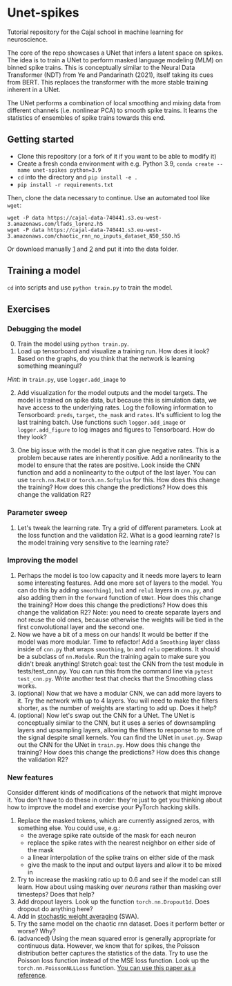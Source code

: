 # Unet-spikes

Tutorial repository for the Cajal school in machine learning for neuroscience. 

The core of the repo showcases a UNet that infers a latent space on spikes. The idea is to train a UNet to perform masked language modeling (MLM) on binned spike trains. This is conceptually similar to the Neural Data Transformer (NDT) from Ye and Pandarinath (2021), itself taking its cues from BERT. This replaces the transformer with the more stable training inherent in a UNet. 

The UNet performs a combination of local smoothing and mixing data from different channels (i.e. nonlinear PCA) to smooth spike trains. It learns the statistics of ensembles of spike trains towards this end.

## Getting started

* Clone this repository (or a fork of it if you want to be able to modify it)
* Create a fresh conda environment with e.g. Python 3.9, `conda create --name unet-spikes python=3.9`
* `cd` into the directory and `pip install -e .`
* `pip install -r requirements.txt`

Then, clone the data necessary to continue. Use an automated tool like `wget`:

```
wget -P data https://cajal-data-740441.s3.eu-west-3.amazonaws.com/lfads_lorenz.h5
wget -P data https://cajal-data-740441.s3.eu-west-3.amazonaws.com/chaotic_rnn_no_inputs_dataset_N50_S50.h5
```

Or download manually [1](https://cajal-data-740441.s3.eu-west-3.amazonaws.com/chaotic_rnn_no_inputs_dataset_N50_S50.h5
) and [2](https://cajal-data-740441.s3.eu-west-3.amazonaws.com/lfads_lorenz.h5) and put it into the data folder.

## Training a model

`cd` into scripts and use `python train.py` to train the model.

## Exercises

### Debugging the model

0. Train the model using `python train.py`.
1. Load up tensorboard and visualize a training run. How does it look? Based on the graphs, do you think that the network is learning something meaningul?

*Hint*: in `train.py`, use `logger.add_image` to

2. Add visualization for the model outputs and the model targets. The model is trained on spike data, but because this is simulation data, we have access to the underlying rates. Log the following information to Tensorboard: `preds`, `target`, `the_mask` and `rates`. It's sufficient to log the last training batch. Use functions such `logger.add_image` or `logger.add_figure` to log images and figures to Tensorboard. How do they look?

1. One big issue with the model is that it can give negative rates. This is a problem because rates are inherently positive. Add a nonlinearity to the model to ensure that the rates are positive. Look inside the CNN function and add a nonlinearity to the output of the last layer. You can use `torch.nn.ReLU` or `torch.nn.Softplus` for this. How does this change the training? How does this change the predictions? How does this change the validation R2?


### Parameter sweep

1. Let's tweak the learning rate. Try a grid of different parameters. Look at the loss function and the validation R2. What is a good learning rate? Is the model training very sensitive to the learning rate?

### Improving the model

1. Perhaps the model is too low capacity and it needs more layers to learn some interesting features. Add one more set of layers to the model. You can do this by adding `smoothing1`, `bn1` and `relu1` layers in `cnn.py`, and also adding them in the `forward` function of `UNet`. How does this change the training? How does this change the predictions? How does this change the validation R2? Note: you need to create separate layers and not reuse the old ones, because otherwise the weights will be tied in the first convolutional layer and the second one.
2. Now we have a bit of a mess on our hands! It would be better if the model was more modular. Time to refactor! Add a `Smoothing` layer class inside of `cnn.py` that wraps `smoothing`, `bn` and `relu` operations. It should be a subclass of `nn.Module`. Run the training again to make sure you didn't break anything! Stretch goal: test the CNN from the test module in tests/test_cnn.py. You can run this from the command line via `pytest test_cnn.py`. Write another test that checks that the Smoothing class works.
3. (optional) Now that we have a modular CNN, we can add more layers to it. Try the network with up to 4 layers. You will need to make the filters shorter, as the number of weights are starting to add up. Does it help?
4. (optional) Now let's swap out the CNN for a UNet. The UNet is conceptually similar to the CNN, but it uses a series of downsampling layers and upsampling layers, allowing the filters to response to more of the signal despite small kernels. You can find the UNet in `unet.py`. Swap out the CNN for the UNet in `train.py`. How does this change the training? How does this change the predictions? How does this change the validation R2?

### New features

Consider different kinds of modifications of the network that might improve it. You don't have to do these in order: they're just to get you thinking about how to improve the model and exercise your PyTorch hacking skills.

1. Replace the masked tokens, which are currently assigned zeros, with something else. You could use, e.g.:
    * the average spike rate outside of the mask for each neuron
    * replace the spike rates with the nearest neighbor on either side of the mask
    * a linear interpolation of the spike trains on either side of the mask
    * give the mask to the input and output layers and allow it to be mixed in
2. Try to increase the masking ratio up to 0.6 and see if the model can still learn. How about using masking over *neurons* rather than masking over timesteps? Does that help?
3. Add dropout layers. Look up the function `torch.nn.Dropout1d`. Does dropout do anything here?
4. Add in [stochastic weight averaging](https://lightning.ai/docs/pytorch/stable/advanced/training_tricks.html) (SWA).
5. Try the same model on the chaotic rnn dataset. Does it perform better or worse? Why?
6. (advanced) Using the mean squared error is generally appropriate for continuous data. However, we know that for spikes, the Poisson distribution better captures the statistics of the data. Try to use the Poisson loss function instead of the MSE loss function. Look up the `torch.nn.PoissonNLLLoss` function. [You can use this paper as a reference](https://www.biorxiv.org/content/10.1101/463422v2).
